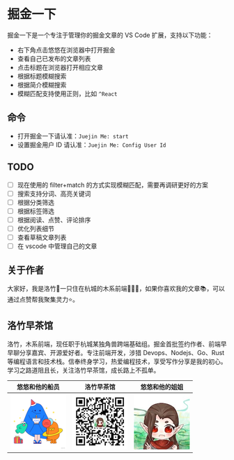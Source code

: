 # 掘金一下

掘金一下是一个专注于管理你的掘金文章的 VS Code 扩展，支持以下功能：

- 右下角点击悠悠在浏览器中打开掘金
- 查看自己已发布的文章列表
- 点击标题在浏览器打开相应文章
- 根据标题模糊搜索
- 根据简介模糊搜索
- 模糊匹配支持使用正则，比如 `^React`

## 命令

- 打开掘金一下请认准：`Juejin Me: start`
- 设置掘金用户 ID 请认准：`Juejin Me: Config User Id`


## TODO

- [ ] 现在使用的 filter+match 的方式实现模糊匹配，需要再调研更好的方案
- [ ] 搜索支持分词、高亮关键词
- [ ] 根据分类筛选
- [ ] 根据标签筛选
- [ ] 根据阅读、点赞、评论排序
- [ ] 优化列表细节
- [ ] 查看草稿文章列表
- [ ] 在 vscode 中管理自己的文章

## 关于作者

大家好，我是洛竹🎋一只住在杭城的木系前端🧚🏻‍♀️，如果你喜欢我的文章📚，可以通过点赞帮我聚集灵力⭐️。

## 洛竹早茶馆

洛竹，木系前端，现任职于杭城某独角兽跨端基础组。掘金首批签约作者、前端早早聊分享嘉宾、开源爱好者。专注前端开发，涉猎 Devops、Nodejs、Go、Rust 等编程语言和技术栈。信奉终身学习，热爱编程技术，享受写作分享是我的初心。学习之路道阻且长，关注洛竹早茶馆，成长路上不孤单。

|      悠悠和他的船员       |       洛竹早茶馆       |      悠悠和他的姐姐       |
| :-----------------------: | :--------------------: | :-----------------------: |
| ![](assets/icon-yoyo.png) | ![](assets/luozhu.png) | ![](assets/icon-luozhu.png) |
